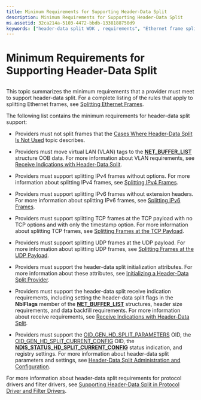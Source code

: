 ```yaml
---
title: Minimum Requirements for Supporting Header-Data Split
description: Minimum Requirements for Supporting Header-Data Split
ms.assetid: 32ca214a-5103-4472-bbdb-1338188750d9
keywords: ["header-data split WDK , requirements", "Ethernet frame splitting WDK networking , requirements"]
---
```


# Minimum Requirements for Supporting Header-Data Split


## <a href="" id="ddk-minimum-requirements-for-supporting-header-data-split-ng"></a>


This topic summarizes the minimum requirements that a provider must meet to support header-data split. For a complete listing of the rules that apply to splitting Ethernet frames, see [Splitting Ethernet Frames](splitting-ethernet-frames.md).

The following list contains the minimum requirements for header-data split support:

-   Providers must not split frames that the [Cases Where Header-Data Split Is Not Used](cases-where-header-data-split-is-not-used.md) topic describes.

-   Providers must move virtual LAN (VLAN) tags to the [**NET\_BUFFER\_LIST**](https://msdn.microsoft.com/library/windows/hardware/ff568388) structure OOB data. For more information about VLAN requirements, see [Receive Indications with Header-Data Split](receive-indications-with-header-data-split.md).

-   Providers must support splitting IPv4 frames without options. For more information about splitting IPv4 frames, see [Splitting IPv4 Frames](splitting-ipv4-frames.md).

-   Providers must support splitting IPv6 frames without extension headers. For more information about splitting IPv6 frames, see [Splitting IPv6 Frames](splitting-ipv6-frames.md).

-   Providers must support splitting TCP frames at the TCP payload with no TCP options and with only the timestamp option. For more information about splitting TCP frames, see [Splitting Frames at the TCP Payload](splitting-frames-at-the-tcp-payload.md).

-   Providers must support splitting UDP frames at the UDP payload. For more information about splitting UDP frames, see [Splitting Frames at the UDP Payload](splitting-frames-at-the-udp-payload.md).

-   Providers must support the header-data split initialization attributes. For more information about these attributes, see [Initializing a Header-Data Split Provider](initializing-a-header-data-split-provider.md).

-   Providers must support the header-data split receive indication requirements, including setting the header-data split flags in the **NblFlags** member of the [**NET\_BUFFER\_LIST**](https://msdn.microsoft.com/library/windows/hardware/ff568388) structures, header size requirements, and data backfill requirements. For more information about receive requirements, see [Receive Indications with Header-Data Split](receive-indications-with-header-data-split.md).

-   Providers must support the [OID\_GEN\_HD\_SPLIT\_PARAMETERS](https://msdn.microsoft.com/library/windows/hardware/ff569587) OID, the [OID\_GEN\_HD\_SPLIT\_CURRENT\_CONFIG](https://msdn.microsoft.com/library/windows/hardware/ff569586) OID, the [**NDIS\_STATUS\_HD\_SPLIT\_CURRENT\_CONFIG**](https://msdn.microsoft.com/library/windows/hardware/ff567370) status indication, and registry settings. For more information about header-data split parameters and settings, see [Header-Data Split Administration and Configuration](header-data-split-administration-and-configuration.md).

For more information about header-data split requirements for protocol drivers and filter drivers, see [Supporting Header-Data Split in Protocol Driver and Filter Drivers](supporting-header-data-split-in-protocol-driver-and-filter-drivers.md).

 

 





